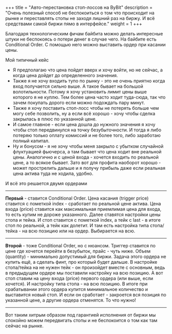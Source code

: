+++
title = "Авто-перестановка стоп-лоссов на ByBit"
description = "Очень полезный способ не беспокоиться о том что происходит на рынке и переставлять стопы не заходя лишний раз на биржу. И всё средствами самой биржи пямо в интерфейсе."
weight = 1
+++

Благодаря технологическим фичам байбита можно делать интересные штуки не беспокоясь о потери денег в случае чего. На байбите есть Conditional Order. С помощью него можно выставить ордер при касании цены.

<div class="card border-primary mb-3">
<div class="card-header">Мой типичный кейс</div>
<div class="card-body">
    <ul>
        <li class="mb-3">Я предполагаю что цена пойдет вверх и хочу войти, но не сейчас, а когда цена дойдет до определенного значения.
        <li class="mb-3">Также я не хочу входить тупо по рынку - это не очень приятно когда вход получается сильно выше. А такое бывает на большой волотильности. Потому я хочу установить лимит цены выше которого я не куплю. Тем более цена часто ходит туда-сюда, так что зачем покупать дорого если можно подождать пару минут.
        <li class="mb-3">Также я хочу поставить стоп-лосс чтобы не потерять больше чем могу себе позволить, ну а если всё хорошо - хочу чтобы сделка закрылась в плюс по указанной цене.
        <li class="mb-3">И самое главное - если цена дошла до нужного значения я хочу чтобы стоп передвинулся на точку безубыточности. И тогда я либо потеряю только оплату комиссий и не более того, либо заработаю полный капитал.
        <li class="mb-3">Ну и бонусом - я не хочу чтобы меня закрыло с убытком случайной флуктуацией фьючерса, а там бывает что цена ходит вне реальной цены. Аналогично и с ценой входа - хочется входить по реальной цене, а то всякое бывает. Зато вот для профита наоборот хорошо - может прострелить дальше и я получу прибыль даже если реальная цена актива туда не ходила, удобно.
    </ul>
</div>    
</div>

<p class="h4 text-primary">И всё это решается двумя ордерами</p>

---

**Первый** - ставится Conditional Order. Цена касания (trigger price) ставится с пометкой index - сработает по реальной цене актива. Цена входа (price) ставится как максимальная приемлимая цена для входа, то есть купим не дороже указанного. Далее ставятся настройки цены стопа и тейка. И стоп ставится с пометкой index, а тейк с last - в итоге стоп по реальной, а тейк как долетит. И там есть настройка типа стопа/тейка - на всю позицию или на ордер. Выбирается на всю.

---

**Второй** - тоже Conditional Order, но с нюансом. Триггер ставится по цене где хочется перейти в безубыток, прайс - чуть ниже. Объем (quantity) - минимально допустимый для биржи. Задача этого ордера не купить ещё, а сделать финт, про который будет дальше. В настройке стопа/тейка на не нужен тейк - он произойдет вместе с основным, ведь в предыдущем ордере мы поставили настройку на всю позицию. А вот стоп ставим на цену входа (price) первого ордера (или выше, если хочется). И настройку типа стопа - на всю позицию. В итоге при срабатывании этого ордера купится минимальное количество и выставится новый стоп. И если он сработает - закроется вся позиция по указанной цене, а другие ордера отменятся. То что нужно!

---

<div class="d-flex align-items-center">
    <p><i class="bi bi-check-circle h1 me-4"></i></p>
    <p class="text-success-emphasis h6">Вот таким хитрым образом под гарантией исполнения от биржи мы спокойно можем передвигать стопы и не беспокоится о том как там сейчас на рынке.</p>
</div>
